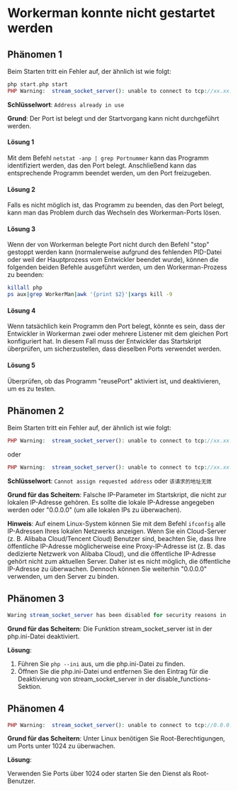 # Workerman konnte nicht gestartet werden

## Phänomen 1
Beim Starten tritt ein Fehler auf, der ähnlich ist wie folgt:
```php
php start.php start
PHP Warning:  stream_socket_server(): unable to connect to tcp://xx.xx.xx.xx:xxxx (Address already in use) in ...workerman/Worker.php on line xxxx
```
**Schlüsselwort**: ```Address already in use```

**Grund**: Der Port ist belegt und der Startvorgang kann nicht durchgeführt werden.

#### Lösung 1
Mit dem Befehl ```netstat -anp | grep Portnummer``` kann das Programm identifiziert werden, das den Port belegt. Anschließend kann das entsprechende Programm beendet werden, um den Port freizugeben.

#### Lösung 2
Falls es nicht möglich ist, das Programm zu beenden, das den Port belegt, kann man das Problem durch das Wechseln des Workerman-Ports lösen.

#### Lösung 3
Wenn der von Workerman belegte Port nicht durch den Befehl "stop" gestoppt werden kann (normalerweise aufgrund des fehlenden PID-Datei oder weil der Hauptprozess vom Entwickler beendet wurde), können die folgenden beiden Befehle ausgeführt werden, um den Workerman-Prozess zu beenden:
```bash
killall php
ps aux|grep WorkerMan|awk '{print $2}'|xargs kill -9
```

#### Lösung 4
Wenn tatsächlich kein Programm den Port belegt, könnte es sein, dass der Entwickler in Workerman zwei oder mehrere Listener mit dem gleichen Port konfiguriert hat. In diesem Fall muss der Entwickler das Startskript überprüfen, um sicherzustellen, dass dieselben Ports verwendet werden.

#### Lösung 5
Überprüfen, ob das Programm "reusePort" aktiviert ist, und deaktivieren, um es zu testen.

## Phänomen 2
Beim Starten tritt ein Fehler auf, der ähnlich ist wie folgt:
```php
PHP Warning:  stream_socket_server(): unable to connect to tcp://xx.xx.xx.xx:xxx (Cannot assign requested address) in ...workerman/Worker.php on line xxxx
```
oder
```php
PHP Warning:  stream_socket_server(): unable to connect to tcp://xx.xx.xx.xx:xxxx (在其上下文中，该请求的地址无效) in ...workerman/Worker.php on line xxxx
```
**Schlüsselwort**: `Cannot assign requested address` oder `该请求的地址无效`

**Grund für das Scheitern**: 
Falsche IP-Parameter im Startskript, die nicht zur lokalen IP-Adresse gehören. Es sollte die lokale IP-Adresse angegeben werden oder "0.0.0.0" (um alle lokalen IPs zu überwachen).

**Hinweis**: Auf einem Linux-System können Sie mit dem Befehl ```ifconfig``` alle IP-Adressen Ihres lokalen Netzwerks anzeigen. Wenn Sie ein Cloud-Server (z. B. Alibaba Cloud/Tencent Cloud) Benutzer sind, beachten Sie, dass Ihre öffentliche IP-Adresse möglicherweise eine Proxy-IP-Adresse ist (z. B. das dedizierte Netzwerk von Alibaba Cloud), und die öffentliche IP-Adresse gehört nicht zum aktuellen Server. Daher ist es nicht möglich, die öffentliche IP-Adresse zu überwachen. Dennoch können Sie weiterhin "0.0.0.0" verwenden, um den Server zu binden.

## Phänomen 3
```php
Waring stream_socket_server has been disabled for security reasons in ...
```
**Grund für das Scheitern**: 
Die Funktion stream_socket_server ist in der php.ini-Datei deaktiviert.

**Lösung**:

1. Führen Sie ```php --ini``` aus, um die php.ini-Datei zu finden.
2. Öffnen Sie die php.ini-Datei und entfernen Sie den Eintrag für die Deaktivierung von stream_socket_server in der disable_functions-Sektion.

## Phänomen 4
```php
PHP Warning:  stream_socket_server(): unable to connect to tcp://0.0.0.0:xxx (Permission denied)
```
**Grund für das Scheitern**: 
Unter Linux benötigen Sie Root-Berechtigungen, um Ports unter 1024 zu überwachen.

**Lösung**:

Verwenden Sie Ports über 1024 oder starten Sie den Dienst als Root-Benutzer.
